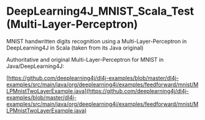 # DeepLearning4J_MNIST_Scala_Test (Multi-Layer-Perceptron)

MNIST handwritten digits recognition using a Multi-Layer-Perceptron in DeepLearning4J in Scala (taken from its Java original)

Authoritative and original Multi-Layer-Perceptron for MNIST in Java/DeepLearning4J: 

[https://github.com/deeplearning4j/dl4j-examples/blob/master/dl4j-examples/src/main/java/org/deeplearning4j/examples/feedforward/mnist/MLPMnistTwoLayerExample.java](https://github.com/deeplearning4j/dl4j-examples/blob/master/dl4j-examples/src/main/java/org/deeplearning4j/examples/feedforward/mnist/MLPMnistTwoLayerExample.java)


